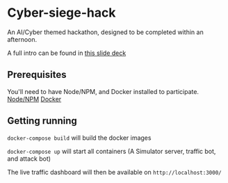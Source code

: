 # Cyber-siege-hack
An AI/Cyber themed hackathon, designed to be completed within an afternoon.

A full intro can be found in [this slide deck](https://docs.google.com/presentation/d/1GQdqdCtPvTPXQIKFLRIVoSEweN6YGTwglFIWX-imwOM/edit?usp=sharing) 

## Prerequisites 
You'll need to have Node/NPM, and Docker installed to participate.
[Node/NPM](https://nodejs.org/en)
[Docker](https://www.docker.com/)

## Getting running
`docker-compose build` will build the docker images

`docker-compose up` will start all containers (A Simulator server, traffic bot, and attack bot)

The live traffic dashboard will then be available on `http://localhost:3000/`
